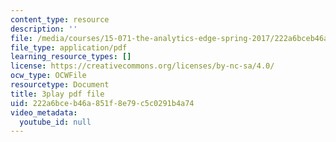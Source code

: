 ```yaml
---
content_type: resource
description: ''
file: /media/courses/15-071-the-analytics-edge-spring-2017/222a6bceb46a851f8e79c5c0291b4a74_ww-S4khiumM.pdf
file_type: application/pdf
learning_resource_types: []
license: https://creativecommons.org/licenses/by-nc-sa/4.0/
ocw_type: OCWFile
resourcetype: Document
title: 3play pdf file
uid: 222a6bce-b46a-851f-8e79-c5c0291b4a74
video_metadata:
  youtube_id: null
---
```

